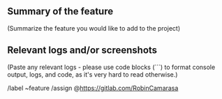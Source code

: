 ## Summary of the feature

(Summarize the feature you would like to add to the project)

## Relevant logs and/or screenshots

(Paste any relevant logs - please use code blocks (```) to format console output, logs, and code, as
it's very hard to read otherwise.)

/label ~feature
/assign @https://gitlab.com/RobinCamarasa
